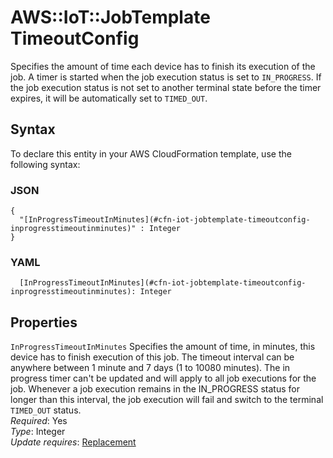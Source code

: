 # AWS::IoT::JobTemplate TimeoutConfig<a name="aws-properties-iot-jobtemplate-timeoutconfig"></a>

Specifies the amount of time each device has to finish its execution of the job\. A timer is started when the job execution status is set to `IN_PROGRESS`\. If the job execution status is not set to another terminal state before the timer expires, it will be automatically set to `TIMED_OUT`\.

## Syntax<a name="aws-properties-iot-jobtemplate-timeoutconfig-syntax"></a>

To declare this entity in your AWS CloudFormation template, use the following syntax:

### JSON<a name="aws-properties-iot-jobtemplate-timeoutconfig-syntax.json"></a>

```
{
  "[InProgressTimeoutInMinutes](#cfn-iot-jobtemplate-timeoutconfig-inprogresstimeoutinminutes)" : Integer
}
```

### YAML<a name="aws-properties-iot-jobtemplate-timeoutconfig-syntax.yaml"></a>

```
  [InProgressTimeoutInMinutes](#cfn-iot-jobtemplate-timeoutconfig-inprogresstimeoutinminutes): Integer
```

## Properties<a name="aws-properties-iot-jobtemplate-timeoutconfig-properties"></a>

`InProgressTimeoutInMinutes` <a name="cfn-iot-jobtemplate-timeoutconfig-inprogresstimeoutinminutes"></a>
Specifies the amount of time, in minutes, this device has to finish execution of this job\. The timeout interval can be anywhere between 1 minute and 7 days \(1 to 10080 minutes\)\. The in progress timer can't be updated and will apply to all job executions for the job\. Whenever a job execution remains in the IN_PROGRESS status for longer than this interval, the job execution will fail and switch to the terminal `TIMED_OUT` status\.  
_Required_: Yes  
_Type_: Integer  
_Update requires_: [Replacement](https://docs.aws.amazon.com/AWSCloudFormation/latest/UserGuide/using-cfn-updating-stacks-update-behaviors.html#update-replacement)
